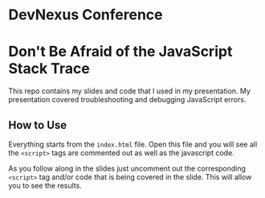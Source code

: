 # DevNexus Conference
# Don't Be Afraid of the JavaScript Stack Trace

This repo contains my slides and code that I used in my presentation. My presentation covered troubleshooting and debugging JavaScript errors.

## How to Use

Everything starts from the ```index.html``` file. Open this file and you will see all the ```<script>``` tags are commented out as well as the javascript code.

As you follow along in the slides just uncomment out the corresponding ```<script>``` tag and/or code that is being covered in the slide. This will allow you to see the results.
